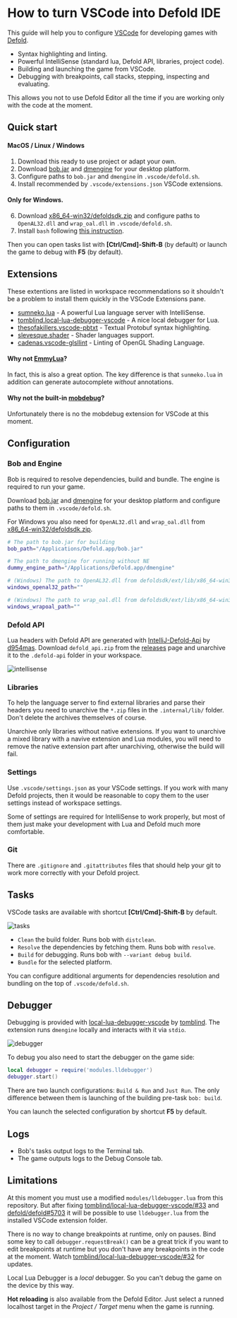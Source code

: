# How to turn VSCode into Defold IDE

This guide will help you to configure [VSCode](https://code.visualstudio.com/) for developing games with [Defold](https://defold.com/).

- Syntax highlighting and linting.
- Powerful IntelliSense (standard lua, Defold API, libraries, project code).
- Building and launching the game from VSCode.
- Debugging with breakpoints, call stacks, stepping, inspecting and evaluating.

This allows you not to use Defold Editor all the time if you are working only with the code at the moment.

## Quick start

#### MacOS / Linux / Windows

1. Download this ready to use project or adapt your own.
2. Download [bob.jar](https://d.defold.com/stable/) and [dmengine](https://d.defold.com/stable/) for your desktop platform.
3. Configure paths to `bob.jar` and `dmengine` in `.vscode/defold.sh`.
4. Install recommended by `.vscode/extensions.json` VSCode extensions.

#### Only for Windows.

6. Download [x86_64-win32/defoldsdk.zip](https://d.defold.com/stable/) and configure paths to `OpenAL32.dll` and `wrap_oal.dll` in `.vscode/defold.sh`.
7. Install `bash` following [this instruction](https://stackoverflow.com/a/50527994/6352765).

Then you can open tasks list with **[Ctrl/Cmd]-Shift-B** (by default) or launch the game to debug with **F5** (by default).

## Extensions

These extentions are listed in workspace recommendations so it shouldn't be a problem to install them quickly in the VSCode Extensions pane.

- [sumneko.lua](https://marketplace.visualstudio.com/items?itemName=sumneko.lua) - A powerful Lua language server with IntelliSense.
- [tomblind.local-lua-debugger-vscode](https://marketplace.visualstudio.com/items?itemName=tomblind.local-lua-debugger-vscode) - A nice local debugger for Lua.
- [thesofakillers.vscode-pbtxt](https://marketplace.visualstudio.com/items?itemName=thesofakillers.vscode-pbtxt) - Textual Protobuf syntax highlighting.
- [slevesque.shader](https://marketplace.visualstudio.com/items?itemName=slevesque.shader) - Shader languages support.
- [cadenas.vscode-glsllint](https://marketplace.visualstudio.com/items?itemName=cadenas.vscode-glsllint) - Linting of OpenGL Shading Language.

#### Why not [EmmyLua](https://github.com/EmmyLua/VSCode-EmmyLua)?
In fact, this is also a great option. The key difference is that `sunmeko.lua` in addition can generate autocomplete *without* annotations.

#### Why not the built-in [mobdebug](https://github.com/pkulchenko/MobDebug)?
Unfortunately there is no the mobdebug extension for VSCode at this moment.

## Configuration

### Bob and Engine

Bob is required to resolve dependencies, build and bundle. The engine is required to run your game.

Download [bob.jar](https://d.defold.com/stable/) and [dmengine](https://d.defold.com/stable/) for your desktop platform and configure paths to them in `.vscode/defold.sh`.

For Windows you also need for `OpenAL32.dll` and `wrap_oal.dll` from [x86_64-win32/defoldsdk.zip](https://d.defold.com/stable/).

```bash
# The path to bob.jar for building
bob_path="/Applications/Defold.app/bob.jar"

# The path to dmengine for running without NE
dummy_engine_path="/Applications/Defold.app/dmengine"

# (Windows) The path to OpenAL32.dll from defoldsdk/ext/lib/x86_64-win32/OpenAL32.dll
windows_openal32_path=""

# (Windows) The path to wrap_oal.dll from defoldsdk/ext/lib/x86_64-win32/wrap_oal.dll
windows_wrapoal_path=""
```

### Defold API

Lua headers with Defold API are generated with [IntelliJ-Defold-Api](https://github.com/d954mas/IntelliJ-Defold-Api) by [d954mas](https://github.com/d954mas). Download `defold_api.zip` from the [releases](https://github.com/d954mas/IntelliJ-Defold-Api/releases) page and unarchive it to the `.defold-api` folder in your workspace.

![intellisense](https://user-images.githubusercontent.com/4752473/113480000-ca02fd00-949a-11eb-9194-f4e546faef93.gif)

### Libraries

To help the language server to find external libraries and parse their headers you need to unarchive the `*.zip` files in the `.internal/lib/` folder. Don't delete the archives themselves of course.

Unarchive only libraries without native extensions. If you want to unarchive a mixed library with a navive extension and Lua modules, you will need to remove the native extension part after unarchiving, otherwise the build will fail.

### Settings

Use `.vscode/settings.json` as your VSCode settings. If you work with many Defold projects, then it would be reasonable to copy them to the user settings instead of workspace settings.

Some of settings are required for IntelliSense to work properly, but most of them just make your development with Lua and Defold much more comfortable.

### Git

There are `.gitignore` and `.gitattributes` files that should help your git to work more correctly with your Defold project.

## Tasks

VSCode tasks are available with shortcut **[Ctrl/Cmd]-Shift-B** by default.

![tasks](https://user-images.githubusercontent.com/4752473/113480040-fcacf580-949a-11eb-8b8b-da39591373cb.gif)

- `Clean` the build folder. Runs bob with `distclean`.
- `Resolve` the dependencies by fetching them. Runs bob with `resolve`.
- `Build` for debugging. Runs bob with `--variant debug build`.
- `Bundle` for the selected platform.

You can configure additional arguments for dependencies resolution and bundling on the top of `.vscode/defold.sh`.

## Debugger

Debugging is provided with [local-lua-debugger-vscode](https://marketplace.visualstudio.com/items?itemName=tomblind.local-lua-debugger-vscode) by [tomblind](https://github.com/tomblind). The extension runs `dmengine` locally and interacts with it via `stdio`.

![debugger](https://user-images.githubusercontent.com/4752473/113479667-0897b800-9499-11eb-91c3-00eee42e83f2.gif)

To debug you also need to start the debugger on the game side:

```lua
local debugger = require('modules.lldebugger')
debugger.start()
```

There are two launch configurations: `Build & Run` and `Just Run`. The only difference between them is launching of the building pre-task `bob: build`.

You can launch the selected configuration by shortcut **F5** by default.

## Logs

- Bob's tasks output logs to the Terminal tab.
- The game outputs logs to the Debug Console tab.

## Limitations

At this moment you must use a modified `modules/lldebugger.lua` from this repository. But after fixing [tomblind/local-lua-debugger-vscode/#33](https://github.com/tomblind/local-lua-debugger-vscode/issues/33) and [defold/defold#5703](https://github.com/defold/defold/issues/5703) it will be possible to use `lldebugger.lua` from the installed VSCode extension folder.

There is no way to change breakpoints at runtime, only on pauses. Bind some key to call `debugger.requestBreak()` can be a great trick if you want to edit breakpoints at runtime but you don't have any breakpoints in the code at the moment. Watch [tomblind/local-lua-debugger-vscode/#32](https://github.com/tomblind/local-lua-debugger-vscode/issues/32) for updates.

Local Lua Debugger is a *local* debugger. So you can't debug the game on the device by this way.

**Hot reloading** is also available from the Defold Editor. Just select a runned localhost target in the *Project / Target* menu when the game is running.
